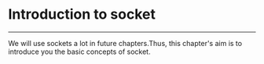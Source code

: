# Introduction to socket
---

We will use sockets a lot in future chapters.Thus, this chapter's aim is to introduce you the basic concepts of socket.

